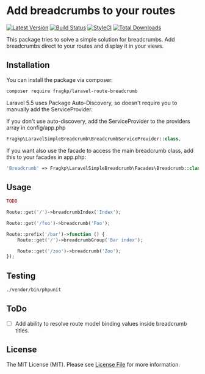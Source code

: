 # Add breadcrumbs to your routes

[![Latest Version](https://img.shields.io/github/release/fragkp/laravel-route-breadcrumb.svg?style=flat-square)](https://github.com/fragkp/laravel-route-breadcrumb/releases)
[![Build Status](https://img.shields.io/travis/fragkp/laravel-route-breadcrumb/master.svg?style=flat-square)](https://travis-ci.org/fragkp/laravel-route-breadcrumb)
[![StyleCI](https://styleci.io/repos/133180300/shield)](https://styleci.io/repos/133180300)
[![Total Downloads](https://img.shields.io/packagist/dt/fragkp/laravel-route-breadcrumb.svg?style=flat-square)](https://packagist.org/packages/fragkp/laravel-route-breadcrumb)

This package tries to solve a simple solution for breadcrumbs. Add breadcrumbs direct to your routes and display it in your views.

## Installation

You can install the package via composer:

```bash
composer require fragkp/laravel-route-breadcrumb
```

Laravel 5.5 uses Package Auto-Discovery, so doesn't require you to manually add the ServiceProvider.

If you don't use auto-discovery, add the ServiceProvider to the providers array in config/app.php

```php
Fragkp\LaravelSimpleBreadcrumb\BreadcrumbServiceProvider::class,
```

If you want also use the facade to access the main breadcrumb class, add this to your facades in app.php:

```php
'Breadcrumb' => Fragkp\LaravelSimpleBreadcrumb\Facades\Breadcrumb::class,
```

## Usage

```php
TODO

Route::get('/')->breadcrumbIndex('Index');

Route::get('/foo')->breadcrumb('Foo');

Route::prefix('/bar')->function () {
    Route::get('/')->breadcrumbGroup('Bar index');

    Route::get('/zoo')->breadcrumb('Zoo');
});
```

## Testing

``` bash
./vendor/bin/phpunit
```

## ToDo
- [ ] Add ability to resolve route model binding values inside breadcrumb titles.

## License

The MIT License (MIT). Please see [License File](LICENSE.md) for more information.
